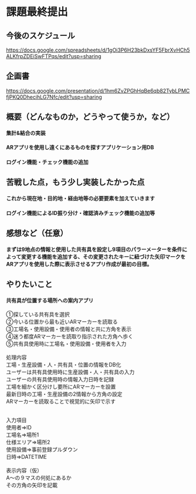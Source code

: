 # 課題最終提出
## 今後のスケジュール
<https://docs.google.com/spreadsheets/d/1gOi3P6H23bkDxsYF5FbrXvHCh5ALKfrpZDEiSwFTPqs/edit?usp=sharing>

## 企画書
<https://docs.google.com/presentation/d/1hm6ZvZPGhHqBe6qb82TybLPMCfjPKQ0DhecihLG7Nfc/edit?usp=sharing>

## 概要（どんなものか，どうやって使うか，など）
#### 集計&結合の実装<br>
#### ARアプリを使用し遠くにあるものを探すアプリケーション用DB<br>
#### ログイン機能・チェック機能の追加<br>

## 苦戦した点，もう少し実装したかった点
#### これから現在地・目的地・経由地等の必要要素を加えていきます<br>
#### ログイン機能によるID振り分け・確認済みチェック機能の追加等<br>

## 感想など（任意）
#### まずは9地点の情報と使用した共有具を設定し9項目のパラーメーターを条件によって変更する機能を追加する、その変更されたキーに紐づけた矢印マークをARアプリを使用した際に表示させるアプリ作成が最初の目標。<br>

## やりたいこと
#### 共有具が位置する場所への案内アプリ

①探している共有具を選択<br>
②今いる位置から最も近いARマーカーを読取る<br>
③工場名・使用設備・使用者の情報と共に方角を表示<br>
④迷う都度ARマーカーを読取り指示された方角へ歩く<br>
⑤共有具使用時に工場名・使用設備・使用者を入力<br>
<br>
処理内容<br>
工場・生産設備・人・共有具・位置の情報をDB化<br>
ユーザーは共有具使用時に生産設備・人・共有具の入力<br>
ユーザーの共有具使用時の情報入力日時を記録<br>
工場を細かく区分けし要所にARマーカーを設置<br>
最新日時の工場・生産設備の2情報から方角の設定<br>
ARマーカーを読取ることで視覚的に矢印で示す<br>
<br>

入力項目<br>
使用者⇒ID<br>
工場名⇒場所1<br>
仕様エリア⇒場所2<br>
使用設備⇒事前登録プルダウン<br>
日時⇒DATETIME<br>
<br>
表示内容（仮）<br>
A～の９マスの何処にあるか<br>
その方角の矢印を記載<br>